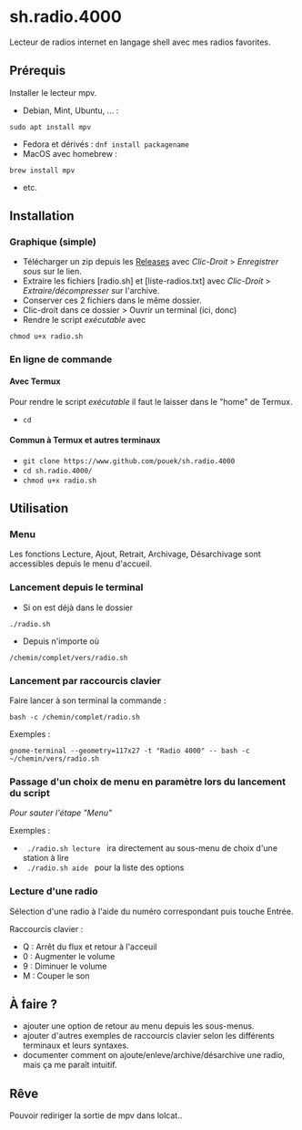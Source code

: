 # sh.radio.4000
Lecteur de radios internet en langage shell avec mes radios favorites.

## Prérequis

Installer le lecteur mpv. 
- Debian, Mint, Ubuntu, ... :
```
sudo apt install mpv
```
- Fedora et dérivés :
``` dnf install packagename ```
- MacOS avec homebrew :
```
brew install mpv
```
- etc.

## Installation 
### Graphique (simple)
- Télécharger un zip depuis les [Releases](https://github.com/pouek/sh.radio.4000/releases) avec _Clic-Droit_ > _Enregistrer sous_ sur le lien.
- Extraire les fichiers [radio.sh] et [liste-radios.txt] avec _Clic-Droit_ > _Extraire/décompresser_ sur l'archive.
- Conserver ces 2 fichiers dans le même dossier.
- Clic-droit dans ce dossier > Ouvrir un terminal (ici, donc)
- Rendre le script _exécutable_ avec
```
chmod u+x radio.sh 
```
### En ligne de commande
#### Avec Termux
Pour rendre le script _exécutable_ il faut le laisser dans le "home" de Termux.
- ``` cd ```
#### Commun à Termux et autres terminaux
- ``` git clone https://www.github.com/pouek/sh.radio.4000 ```
- ``` cd sh.radio.4000/ ```
- ``` chmod u+x radio.sh ```

## Utilisation
### Menu
Les fonctions Lecture, Ajout, Retrait, Archivage, Désarchivage sont accessibles depuis le menu d'accueil.

### Lancement depuis le terminal
- Si on est déjà dans le dossier
```
./radio.sh
```
- Depuis n'importe où
```
/chemin/complet/vers/radio.sh
```
### Lancement par raccourcis clavier 

Faire lancer à son terminal la commande : 
```
bash -c /chemin/complet/radio.sh
```
Exemples :
```
gnome-terminal --geometry=117x27 -t "Radio 4000" -- bash -c ~/chemin/vers/radio.sh

```
### Passage d'un choix de menu en paramètre lors du lancement du script
_Pour sauter l'étape "Menu"_

Exemples : 
- ``` ./radio.sh lecture ``` ira directement au sous-menu de choix d'une station à lire
- ``` ./radio.sh aide ``` pour la liste des options

### Lecture d'une radio
Sélection d'une radio à l'aide du numéro correspondant puis touche Entrée.

Raccourcis clavier :
 - Q : Arrêt du flux et retour à l'acceuil
 - 0 : Augmenter le volume
 - 9 : Diminuer le volume
 - M : Couper le son

## À faire ?
- ajouter une option de retour au menu depuis les sous-menus.
- ajouter d'autres exemples de raccourcis clavier selon les différents terminaux et leurs syntaxes.
- documenter comment on ajoute/enleve/archive/désarchive une radio, mais ça me paraît intuitif.

## Rêve
Pouvoir rediriger la sortie de mpv dans lolcat..
